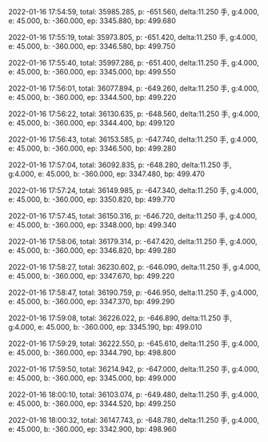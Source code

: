 2022-01-16 17:54:59, total: 35985.285, p: -651.560, delta:11.250 手, g:4.000, e: 45.000, b: -360.000, ep: 3345.880, bp: 499.680

2022-01-16 17:55:19, total: 35973.805, p: -651.420, delta:11.250 手, g:4.000, e: 45.000, b: -360.000, ep: 3346.580, bp: 499.750

2022-01-16 17:55:40, total: 35997.286, p: -651.400, delta:11.250 手, g:4.000, e: 45.000, b: -360.000, ep: 3345.000, bp: 499.550

2022-01-16 17:56:01, total: 36077.894, p: -649.260, delta:11.250 手, g:4.000, e: 45.000, b: -360.000, ep: 3344.500, bp: 499.220

2022-01-16 17:56:22, total: 36130.635, p: -648.560, delta:11.250 手, g:4.000, e: 45.000, b: -360.000, ep: 3344.400, bp: 499.120

2022-01-16 17:56:43, total: 36153.585, p: -647.740, delta:11.250 手, g:4.000, e: 45.000, b: -360.000, ep: 3346.500, bp: 499.280

2022-01-16 17:57:04, total: 36092.835, p: -648.280, delta:11.250 手, g:4.000, e: 45.000, b: -360.000, ep: 3347.480, bp: 499.470

2022-01-16 17:57:24, total: 36149.985, p: -647.340, delta:11.250 手, g:4.000, e: 45.000, b: -360.000, ep: 3350.820, bp: 499.770

2022-01-16 17:57:45, total: 36150.316, p: -646.720, delta:11.250 手, g:4.000, e: 45.000, b: -360.000, ep: 3348.000, bp: 499.340

2022-01-16 17:58:06, total: 36179.314, p: -647.420, delta:11.250 手, g:4.000, e: 45.000, b: -360.000, ep: 3346.820, bp: 499.280

2022-01-16 17:58:27, total: 36230.602, p: -646.090, delta:11.250 手, g:4.000, e: 45.000, b: -360.000, ep: 3347.670, bp: 499.220

2022-01-16 17:58:47, total: 36190.759, p: -646.950, delta:11.250 手, g:4.000, e: 45.000, b: -360.000, ep: 3347.370, bp: 499.290

2022-01-16 17:59:08, total: 36226.022, p: -646.890, delta:11.250 手, g:4.000, e: 45.000, b: -360.000, ep: 3345.190, bp: 499.010

2022-01-16 17:59:29, total: 36222.550, p: -645.610, delta:11.250 手, g:4.000, e: 45.000, b: -360.000, ep: 3344.790, bp: 498.800

2022-01-16 17:59:50, total: 36214.942, p: -647.000, delta:11.250 手, g:4.000, e: 45.000, b: -360.000, ep: 3345.000, bp: 499.000

2022-01-16 18:00:10, total: 36103.074, p: -649.480, delta:11.250 手, g:4.000, e: 45.000, b: -360.000, ep: 3344.520, bp: 499.250

2022-01-16 18:00:32, total: 36147.743, p: -648.780, delta:11.250 手, g:4.000, e: 45.000, b: -360.000, ep: 3342.900, bp: 498.960